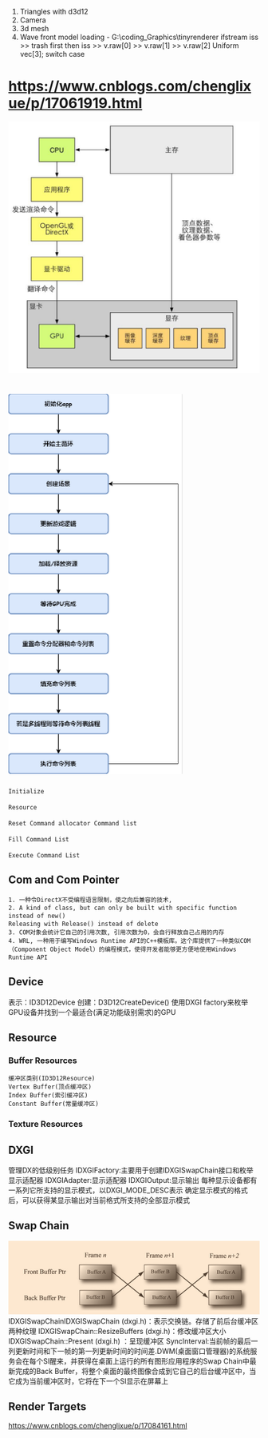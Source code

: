 1. Triangles with d3d12
2. Camera
3. 3d mesh
4. Wave front model loading - G:\coding\_Graphics\tinyrenderer
    ifstream
    iss >> trash first
    then iss >> v.raw[0] >> v.raw[1] >> v.raw[2]
    Uniform vec[3];
    switch case


# https://www.cnblogs.com/chenglixue/p/17061919.html

![D3d12作用](image.png)
# ![Loop](image-1.png)
    Initialize

    Resource 

    Reset Command allocator Command list

    Fill Command List

    Execute Command List
## Com and Com Pointer
    1. 一种令DirectX不受编程语言限制，使之向后兼容的技术, 
    2. A kind of class, but can only be built with specific function instead of new()
    Releasing with Release() instead of delete
    3. COM对象会统计它自己的引用次数, 引用次数为0，会自行释放自己占用的内存
    4. WRL, 一种用于编写Windows Runtime API的C++模板库。这个库提供了一种类似COM（Component Object Model）的编程模式，使得开发者能够更方便地使用Windows Runtime API

## Device
表示：ID3D12Device
创建：D3D12CreateDevice()
使用DXGI factory来枚举GPU设备并找到一个最适合(满足功能级别需求)的GPU
## Resource
### Buffer Resources
    缓冲区类别(ID3D12Resource)
    Vertex Buffer(顶点缓冲区)
    Index Buffer(索引缓冲区)
    Constant Buffer(常量缓冲区)
### Texture Resources


## DXGI
管理DX的低级别任务
IDXGIFactory:主要用于创建IDXGISwapChain接口和枚举显示适配器
IDXGIAdapter:显示适配器
IDXGIOutput:显示输出
每种显示设备都有一系列它所支持的显示模式，以DXGI_MODE_DESC表示
确定显示模式的格式后，可以获得某显示输出对当前格式所支持的全部显示模式

## Swap Chain
![alt text](image-2.png)
IDXGISwapChainIDXGISwapChain (dxgi.h)：表示交换链。存储了前后台缓冲区两种纹理
IDXGISwapChain::ResizeBuffers (dxgi.h)：修改缓冲区大小
IDXGISwapChain::Present (dxgi.h) ：呈现缓冲区
SyncInterval:当前帧的最后一列更新时间和下一帧的第一列更新时间的时间差.DWM(桌面窗口管理器)的系统服务会在每个SI醒来，并获得在桌面上运行的所有图形应用程序的Swap Chain中最新完成的Back Buffer，将整个桌面的最终图像合成到它自己的后台缓冲区中，当它成为当前缓冲区时，它将在下一个SI显示在屏幕上

## Render Targets

https://www.cnblogs.com/chenglixue/p/17084161.html